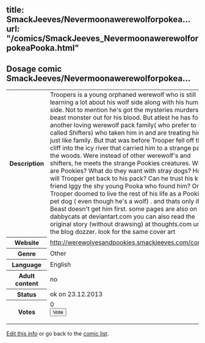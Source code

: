 title: SmackJeeves/Nevermoonawerewolforpokea...
url: "/comics/SmackJeeves_NevermoonawerewolforpokeaPooka.html"
---
Dosage comic SmackJeeves/Nevermoonawerewolforpokea...
-----------------------------------------

<p id="msg"></p>
<script type="text/javascript">
if (window.location.search === '?edit_info_mail=sent_ok') {
  var elem = document.getElementById("msg");
  elem.innerHTML = 'Edited information sucessfully sent for review, which is usually done daily. Thanks!';
  elem.className = 'ok';
}
</script>
<table class="comicinfo">
<tr>
<th>Description</th><td>Troopers is a young orphaned werewolf who is still learning a lot about his wolf side along with his human side. Not to mention he's got the mysteries murders beast monster out for his blood. But atlest he has found another loving werewolf pack family( who prefer to be called Shifters) who taken him in and are treating him just like family. But that was before Trooper fell off that cliff into the icy river that carried him to a strange part of the woods. Were instead of other werewolf's and shifters, he meets the strange Pookies creatures. What are Pookies? What do they want with stray dogs? How will Trooper get back to his pack? Can he trust his knew friend Iggy the shy young Pooka who found him? Or is Trooper doomed to live the rest of his life as a Pookies pet dog ( even though he's a wolf) . and thats only if the Beast doesn't get him first. some pages are also on dabbycats at deviantart.com you can also read the original story (without drawsing) at thoughts.com under the blog dozzer. look for the same cover art</td>
</tr>
<tr>
<th>Website</th><td><a href="http://werewolvesandpookies.smackjeeves.com/comics/">http://werewolvesandpookies.smackjeeves.com/comics/</a></td>
</tr>
<tr>
<th>Genre</th><td>Other</td>
</tr>
<tr>
<th>Language</th><td>English</td>
</tr>
<tr>
<th>Adult content</th><td>no</td>
</tr>
<tr>
<th>Status</th><td>ok on 23.12.2013</td>
</tr>
<tr>
<th>Votes</th><td>0
<form action="http://gaecounter.appspot.com/count/" method="POST">
<input name="name" type="hidden" value="SmackJeeves_NevermoonawerewolforpokeaPooka"/>
<input name="uid" type="hidden" id="voteuid" value=""/>
<input type="submit" value="Vote"/>
</form>
</td>
</tr>
</table>
<script type="text/javascript">
var ua = navigator.userAgent;
document.getElementById("voteuid").value = ua.replace(/[^a-zA-Z0-9\._:]/g , "_");;
</script>

[Edit this info](SmackJeeves_NevermoonawerewolforpokeaPooka_edit.html) or go back to the [comic list](../comic-index.html).
